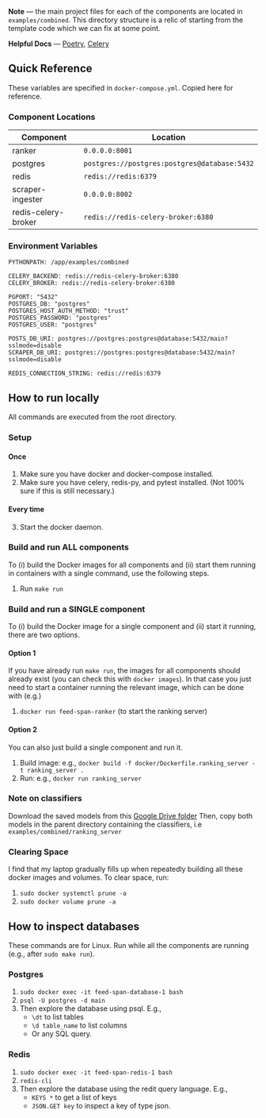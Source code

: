 **Note** — the main project files for each of the components are located in `examples/combined`. This directory structure is a relic of starting from the template code which we can fix at some point.

**Helpful Docs** — [Poetry](https://python-poetry.org/docs/basic-usage/),  [Celery](https://docs.celeryq.dev/en/stable/)

## Quick Reference

These variables are specified in `docker-compose.yml`. Copied here for reference.

### Component Locations

| Component           | Location                                     |
| ------------------- | -------------------------------------------- |
| ranker              | `0.0.0.0:8001`                               |
| postgres            | `postgres://postgres:postgres@database:5432` |
| redis               | `redis://redis:6379`                         |
| scraper-ingester    | `0.0.0.0:8002`                               |
| redis-celery-broker | `redis://redis-celery-broker:6380`           |

### Environment Variables

    PYTHONPATH: /app/examples/combined

    CELERY_BACKEND: redis://redis-celery-broker:6380
    CELERY_BROKER: redis://redis-celery-broker:6380

    PGPORT: "5432"
    POSTGRES_DB: "postgres"
    POSTGRES_HOST_AUTH_METHOD: "trust"
    POSTGRES_PASSWORD: "postgres"
    POSTGRES_USER: "postgres"

    POSTS_DB_URI: postgres://postgres:postgres@database:5432/main?sslmode=disable
    SCRAPER_DB_URI: postgres://postgres:postgres@database:5432/main?sslmode=disable

    REDIS_CONNECTION_STRING: redis://redis:6379

## How to run locally

All commands are executed from the root directory.

### Setup

#### Once

1. Make sure you have docker and docker-compose installed.
2. Make sure you have celery, redis-py, and pytest installed. (Not 100% sure if this is still necessary.)

#### Every time

3. Start the docker daemon.

### Build and run ALL components

To (i) build the Docker images for all components and (ii) start them running in containers with a single command, use the following steps.

1. Run `make run`

### Build and run a SINGLE component

To (i) build the Docker image for a single component and (ii) start it running, there are two options.

#### Option 1

If you have already run `make run`, the images for all components should already exist (you can check this with `docker images`). In that case you just need to start a container running the relevant image, which can be done with (e.g.)

1. `docker run feed-span-ranker` (to start the ranking server)

#### Option 2

You can also just build a single component and run it.

1. Build image: e.g., `docker build -f docker/Dockerfile.ranking_server -t ranking_server .`
2. Run: e.g., `docker run ranking_server`


### Note on classifiers

Download the saved models from this [Google Drive folder](https://drive.google.com/drive/folders/1vGKXNIxqbAoQjZdHnVs_oHFuLsb7Ykhm?usp=sharing)
Then, copy both models in the parent directory containing the classifiers, i.e `examples/combined/ranking_server` 

### Clearing Space

I find that my laptop gradually fills up when repeatedly building all these docker images and volumes. To clear space, run:

1. `sudo docker systemctl prune -a`
2. `sudo docker volume prune -a`

## How to inspect databases

These commands are for Linux. Run while all the components are running (e.g., after `sudo make run`).

### Postgres

1. `sudo docker exec -it feed-span-database-1 bash`
2. `psql -U postgres -d main`
3. Then explore the database using psql. E.g.,
    - `\dt` to list tables
    - `\d table_name` to list columns
    - Or any SQL query.

### Redis

1. `sudo docker exec -it feed-span-redis-1 bash`
2. `redis-cli`
3. Then explore the database using the redit query language. E.g.,
    - `KEYS *` to get a list of keys
    - `JSON.GET key` to inspect a key of type json.

